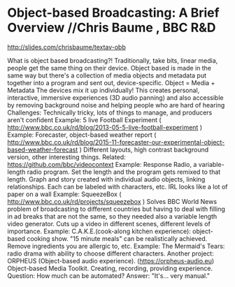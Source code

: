 # Object-based Broadcasting: A Brief Overview //Chris Baume , BBC R&D




http://slides.com/chrisbaume/textav-obb

What is object based broadcasting?!
Traditionally, take bits, linear media, people get the same thing on their device.
Object based is made in the same way but there's a collection of media objects and metadata put together into a program and sent out, device-specific.
Object = Media + Metadata
The devices mix it up individually!
This creates personal, interactive, immersive experiences (3D audio panning) and also accessible by removing background noise and helping people who are hard of hearing
Challenges: Technically tricky, lots of things to manage, and producers aren't confident
Example: 5 live Football Experiment ( http://www.bbc.co.uk/rd/blog/2013-05-5-live-football-experiment )
Example: Forecaster, object-based weather report ( http://www.bbc.co.uk/rd/blog/2015-11-forecaster-our-experimental-object-based-weather-forecast )
Different layouts, high contrast background version, other interesting things.
Related: https://github.com/bbc/videocontext
Example: Response Radio, a variable-length radio program. Set the length and the program gets remixed to that length. Graph and story created with individual audio objects, linking relationships. Each can be labeled with characters, etc.
IRL looks like a lot of paper on a wall 
Example: SqueezeBox ( http://www.bbc.co.uk/rd/projects/squeezebox ) Solves BBC World News problem of broadcasting to different countries but having to deal with filling in ad breaks that are not the same, so they needed also a variable length video generator. Cuts up a video in different scenes, different levels of importance.
Example: C.A.K.E.(cook-along kitchen experience): object-based cooking show. "15 minute meals" can be realistically achieved. Remove ingredients you are allergic to, etc.
Example: The Mermaid's Tears: radio drama with ability to choose different characters. 
Another project: ORPHEUS (Object-based audio experience). (https://orpheus-audio.eu)
Object-based Media Toolkit. Creating, recording, providing experience.
Question: How much can be automated? Answer: "It's… very manual." 
